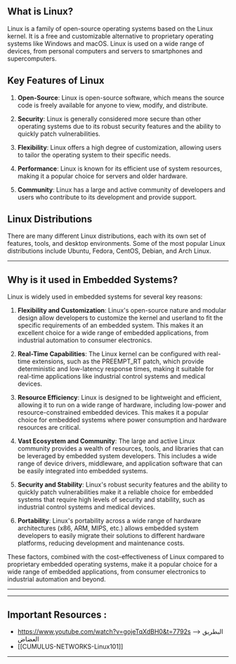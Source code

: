 ## What is Linux?

Linux is a family of open-source operating systems based on the Linux kernel. It is a free and customizable alternative to proprietary operating systems like Windows and macOS. Linux is used on a wide range of devices, from personal computers and servers to smartphones and supercomputers.

## Key Features of Linux

1. **Open-Source**: Linux is open-source software, which means the source code is freely available for anyone to view, modify, and distribute.
    
2. **Security**: Linux is generally considered more secure than other operating systems due to its robust security features and the ability to quickly patch vulnerabilities.
    
3. **Flexibility**: Linux offers a high degree of customization, allowing users to tailor the operating system to their specific needs.
    
4. **Performance**: Linux is known for its efficient use of system resources, making it a popular choice for servers and older hardware.
    
5. **Community**: Linux has a large and active community of developers and users who contribute to its development and provide support.
    

## Linux Distributions

There are many different Linux distributions, each with its own set of features, tools, and desktop environments. Some of the most popular Linux distributions include Ubuntu, Fedora, CentOS, Debian, and Arch Linux.

---

## Why is it used in Embedded Systems?

Linux is widely used in embedded systems for several key reasons:

1. **Flexibility and Customization**: Linux's open-source nature and modular design allow developers to customize the kernel and userland to fit the specific requirements of an embedded system. This makes it an excellent choice for a wide range of embedded applications, from industrial automation to consumer electronics.

2. **Real-Time Capabilities**: The Linux kernel can be configured with real-time extensions, such as the PREEMPT_RT patch, which provide deterministic and low-latency response times, making it suitable for real-time applications like industrial control systems and medical devices.

3. **Resource Efficiency**: Linux is designed to be lightweight and efficient, allowing it to run on a wide range of hardware, including low-power and resource-constrained embedded devices. This makes it a popular choice for embedded systems where power consumption and hardware resources are critical.

4. **Vast Ecosystem and Community**: The large and active Linux community provides a wealth of resources, tools, and libraries that can be leveraged by embedded system developers. This includes a wide range of device drivers, middleware, and application software that can be easily integrated into embedded systems.

5. **Security and Stability**: Linux's robust security features and the ability to quickly patch vulnerabilities make it a reliable choice for embedded systems that require high levels of security and stability, such as industrial control systems and medical devices.

6. **Portability**: Linux's portability across a wide range of hardware architectures (x86, ARM, MIPS, etc.) allows embedded system developers to easily migrate their solutions to different hardware platforms, reducing development and maintenance costs.

These factors, combined with the cost-effectiveness of Linux compared to proprietary embedded operating systems, make it a popular choice for a wide range of embedded applications, from consumer electronics to industrial automation and beyond.
___

___
**Important Resources** : 
--
- https://www.youtube.com/watch?v=gojeTqXdBH0&t=7792s --> البطريق العضاض
- [[CUMULUS-NETWORKS-Linux101]]

___
